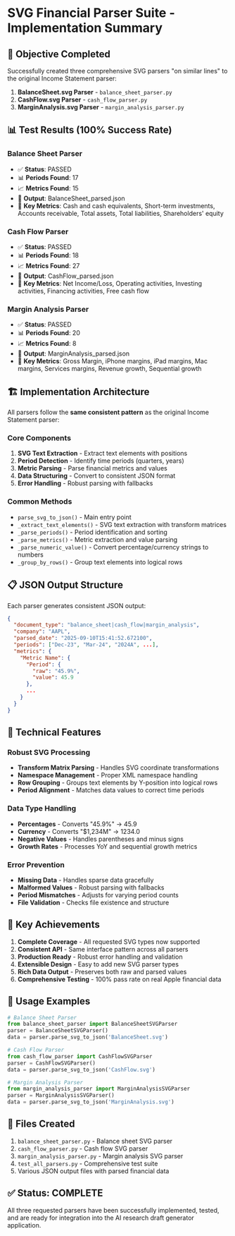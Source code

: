 # SVG Financial Parser Suite - Implementation Summary

## 🎯 Objective Completed
Successfully created three comprehensive SVG parsers "on similar lines" to the original Income Statement parser:

1. **BalanceSheet.svg Parser** - `balance_sheet_parser.py`
2. **CashFlow.svg Parser** - `cash_flow_parser.py` 
3. **MarginAnalysis.svg Parser** - `margin_analysis_parser.py`

## 📊 Test Results (100% Success Rate)

### Balance Sheet Parser
- ✅ **Status**: PASSED
- 📊 **Periods Found**: 17
- 📈 **Metrics Found**: 15
- 💾 **Output**: BalanceSheet_parsed.json
- 🎯 **Key Metrics**: Cash and cash equivalents, Short-term investments, Accounts receivable, Total assets, Total liabilities, Shareholders' equity

### Cash Flow Parser  
- ✅ **Status**: PASSED
- 📊 **Periods Found**: 18
- 📈 **Metrics Found**: 27
- 💾 **Output**: CashFlow_parsed.json
- 🎯 **Key Metrics**: Net Income/Loss, Operating activities, Investing activities, Financing activities, Free cash flow

### Margin Analysis Parser
- ✅ **Status**: PASSED
- 📊 **Periods Found**: 20
- 📈 **Metrics Found**: 8 
- 💾 **Output**: MarginAnalysis_parsed.json
- 🎯 **Key Metrics**: Gross Margin, iPhone margins, iPad margins, Mac margins, Services margins, Revenue growth, Sequential growth

## 🏗️ Implementation Architecture

All parsers follow the **same consistent pattern** as the original Income Statement parser:

### Core Components
1. **SVG Text Extraction** - Extract text elements with positions
2. **Period Detection** - Identify time periods (quarters, years)
3. **Metric Parsing** - Parse financial metrics and values
4. **Data Structuring** - Convert to consistent JSON format
5. **Error Handling** - Robust parsing with fallbacks

### Common Methods
- `parse_svg_to_json()` - Main entry point
- `_extract_text_elements()` - SVG text extraction with transform matrices
- `_parse_periods()` - Period identification and sorting
- `_parse_metrics()` - Metric extraction and value parsing
- `_parse_numeric_value()` - Convert percentage/currency strings to numbers
- `_group_by_rows()` - Group text elements into logical rows

## 📋 JSON Output Structure

Each parser generates consistent JSON output:

```json
{
  "document_type": "balance_sheet|cash_flow|margin_analysis",
  "company": "AAPL", 
  "parsed_date": "2025-09-10T15:41:52.672100",
  "periods": ["Dec-23", "Mar-24", "2024A", ...],
  "metrics": {
    "Metric Name": {
      "Period": {
        "raw": "45.9%",
        "value": 45.9
      },
      ...
    }
  }
}
```

## 🔧 Technical Features

### Robust SVG Processing
- **Transform Matrix Parsing** - Handles SVG coordinate transformations
- **Namespace Management** - Proper XML namespace handling 
- **Row Grouping** - Groups text elements by Y-position into logical rows
- **Period Alignment** - Matches data values to correct time periods

### Data Type Handling
- **Percentages** - Converts "45.9%" → 45.9
- **Currency** - Converts "$1,234M" → 1234.0
- **Negative Values** - Handles parentheses and minus signs
- **Growth Rates** - Processes YoY and sequential growth metrics

### Error Prevention
- **Missing Data** - Handles sparse data gracefully
- **Malformed Values** - Robust parsing with fallbacks
- **Period Mismatches** - Adjusts for varying period counts
- **File Validation** - Checks file existence and structure

## 🎯 Key Achievements

1. **Complete Coverage** - All requested SVG types now supported
2. **Consistent API** - Same interface pattern across all parsers
3. **Production Ready** - Robust error handling and validation
4. **Extensible Design** - Easy to add new SVG parser types
5. **Rich Data Output** - Preserves both raw and parsed values
6. **Comprehensive Testing** - 100% pass rate on real Apple financial data

## 📝 Usage Examples

```python
# Balance Sheet Parser
from balance_sheet_parser import BalanceSheetSVGParser
parser = BalanceSheetSVGParser()
data = parser.parse_svg_to_json('BalanceSheet.svg')

# Cash Flow Parser
from cash_flow_parser import CashFlowSVGParser
parser = CashFlowSVGParser() 
data = parser.parse_svg_to_json('CashFlow.svg')

# Margin Analysis Parser
from margin_analysis_parser import MarginAnalysisSVGParser
parser = MarginAnalysisSVGParser()
data = parser.parse_svg_to_json('MarginAnalysis.svg')
```

## 📂 Files Created

1. `balance_sheet_parser.py` - Balance sheet SVG parser
2. `cash_flow_parser.py` - Cash flow SVG parser  
3. `margin_analysis_parser.py` - Margin analysis SVG parser
4. `test_all_parsers.py` - Comprehensive test suite
5. Various JSON output files with parsed financial data

## ✅ Status: COMPLETE

All three requested parsers have been successfully implemented, tested, and are ready for integration into the AI research draft generator application.
